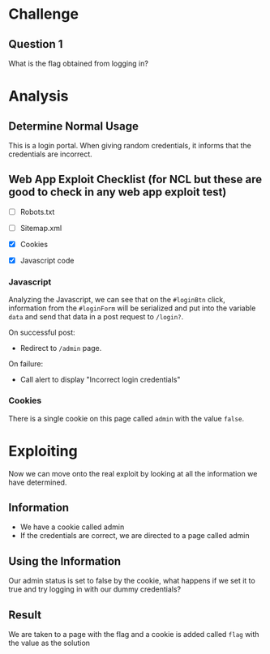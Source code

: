 # Challenge

## Question 1
What is the flag obtained from logging in?

# Analysis 
## Determine Normal Usage
This is a login portal. When giving random credentials, it informs that the credentials are incorrect.

## Web App Exploit Checklist (for NCL but these are good to check in any web app exploit test)
- [ ] Robots.txt
- [ ] Sitemap.xml
- [X] Cookies
- [X] Javascript code


### Javascript
Analyzing the Javascript, we can see that on the `#loginBtn` click, information from the `#loginForm` will be serialized and put into the variable `data` and send that data in a post request to `/login?`.

On successful post:
- Redirect to `/admin` page.

On failure:
- Call alert to display "Incorrect login credentials"

### Cookies
There is a single cookie on this page called `admin` with the value `false`. 


# Exploiting
Now we can move onto the real exploit by looking at all the information we have determined.
## Information
- We have a cookie called admin
- If the credentials are correct, we are directed to a page called admin

## Using the Information
Our admin status is set to false by the cookie, what happens if we set it to true and try logging in with our dummy credentials?

## Result
We are taken to a page with the flag and a cookie is added called `flag` with the value as the solution
